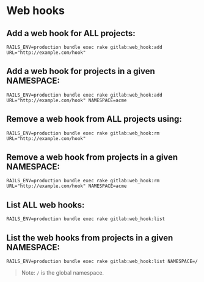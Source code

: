 # Web hooks

## Add a web hook for **ALL** projects:

    RAILS_ENV=production bundle exec rake gitlab:web_hook:add URL="http://example.com/hook"

## Add a web hook for projects in a given **NAMESPACE**:

    RAILS_ENV=production bundle exec rake gitlab:web_hook:add URL="http://example.com/hook" NAMESPACE=acme

## Remove a web hook from **ALL** projects using:

    RAILS_ENV=production bundle exec rake gitlab:web_hook:rm URL="http://example.com/hook"

## Remove a web hook from projects in a given **NAMESPACE**:

    RAILS_ENV=production bundle exec rake gitlab:web_hook:rm URL="http://example.com/hook" NAMESPACE=acme

## List **ALL** web hooks:

    RAILS_ENV=production bundle exec rake gitlab:web_hook:list

## List the web hooks from projects in a given **NAMESPACE**:

    RAILS_ENV=production bundle exec rake gitlab:web_hook:list NAMESPACE=/

> Note: `/` is the global namespace.
